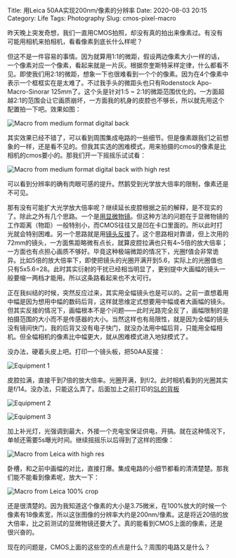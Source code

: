 Title: 用Leica 50AA实现200nm/像素的分辨率
Date: 2020-08-03 20:15
Category: Life
Tags: Photography
Slug: cmos-pixel-macro

昨天晚上突发奇想，我们一直用CMOS拍照，却没有真的拍出来像素过。有没有可能用相机来拍相机，看看像素到底长什么样呢？

但这不是一件容易的事情。因为就算用1:1的微距，假设两边像素大小一样的话，一个像素对应一个像素，看起来就是一片灰。根据奈奎斯特采样定律，什么都看不见。即使我们用2:1的微距，想象一下也很难看到一个个的像素。因为在4个像素中表示一个框框实在是太难了。不过我手头的微距头也只有Rodenstock Apo-Macro-Sinorar 125mm了。这个头是针对1:5 ~ 2:1的微距范围优化的。一方面超越2:1的范围会让它画质崩坏，一方面我的机身的皮腔也不够长，所以就先用这个配置拍一下吧。效果如图：

![Macro from medium format digital back](/images/cmos-pixel-iq180-raw.jpg)

其实效果已经不错了，可以看到周围集成电路的一些细节。但是像素跟我们之前想象的一样，还是看不见的。但我其实选的困难模式，用来拍摄的cmos的像素是比相机的cmos要小的。那我们开一下摇摇乐试试看：

![Macro from medium format digital back with high rest](/images/cmos-pixel-iq180.jpg)

可以看到分辨率的确有肉眼可感的提升。然鹅受到光学放大倍率的限制，像素还是不可见。

那有没有可能扩大光学放大倍率呢？继续延长皮腔根据之前的解释，是不现实的了。除此之外有几个思路。一个是[用显微物镜](http://grapeot.me/microscope-objective-photography.html)。但这种方法的问题在于显微物镜的工作距离（物距）一般特别小，而CMOS往往又是凹在卡口里面的。所以此时打光就会特别困难。另一个思路就是用[镜头反接](http://grapeot.me/reverse-lens-extreme-macro.html)了。这个思路相对靠谱，但上次用的72mm的镜头，一方面焦距略微有点长，就算皮腔拉满也只有4~5倍的放大倍率；一方面也有点担心画质不够好。毕竟这种极端微距的情况下，光圈f值会非常诡异。比如5倍的放大倍率下，即使把镜头的光圈开满开到5.6，实际上的光圈值也只有5x5.6=28。此时其实衍射的干扰已经相当明显了，更别提中大画幅的镜头一般要缩一两档才能用。所以这条路看起来也不太可行。

正在我纠结的时候，突然反应过来，其实用全幅镜头也是可以的。之前一直想着用中幅是因为想用中幅的数码后背，这样就思维定式想要用中幅或者大画幅的镜头。但其实反接的情况下，画幅根本不是个问题——此时光路完全反了，画幅限制的是拍摄范围的大小而不是传感器的大小。当然这样也有局限性，就是因为全幅的镜头没有镜间快门，我的后背又没有电子快门，就没办法用中幅后背，只能用全幅相机。但全幅相机的像素比中幅更大，就从困难模式进入地狱模式了。

没办法，硬着头皮上吧。打印一个镜头板，把50AA反接：

![Equipment 1](/images/cmos-pixel-equip1.jpg)

皮腔拉满，直接干到7倍的放大倍率。光圈开满，到f/2。此时相机看到的光圈其实是f/14。没办法，只能这么弄了。后面加上之前打印的[SL的背板](http://grapeot.me/large-format-3d-print-digital-back.html)

![Equipment 2](/images/cmos-pixel-equip2.jpg)

![Equipment 3](/images/cmos-pixel-equip3.jpg)

加上补光灯，光强调到最大，外接一个充电宝保证供电，开搞。就在这种情况下，单帧还需要5s曝光时间。继续摇摇乐以后得到了这样的图像：

![Macro from Leica with high res](/images/cmos-pixel-leica.jpg)

卧槽，和之前中画幅的对比，直接打爆。集成电路的小细节都看的清清楚楚。那我们能不能看到像素呢，放大一下：

![Macro from Leica 100% crop](/images/cmos-pixel-SLLocal.jpg)

还是很清楚的。因为我知道这个像素的大小是3.75微米，在100%放大的时候一个像素有18像素宽，所以这张图像的分辨率大约是200nm/像素。这是将近20倍的放大倍率，比之前测试的显微物镜还要大了。真的能看到CMOS上面的像素，还是很兴奋的。

现在的问题是，CMOS上面的这些空的点点是什么？周围的电路又是什么？
